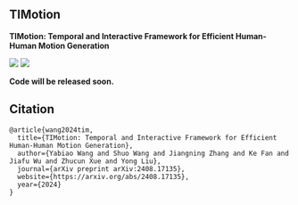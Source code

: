 ## TIMotion
**TIMotion: Temporal and Interactive Framework for Efficient Human-Human Motion Generation**

<a href='https://aigc-explorer.github.io/TIMotion-page/'><img src='https://img.shields.io/badge/Project-Page-Green'></a> <a href='https://arxiv.org/abs/2408.17135'><img src='https://img.shields.io/badge/Paper-Arxiv-red'></a> 

**Code will be released soon.** 

  
## Citation	

```
@article{wang2024tim,
  title={TIMotion: Temporal and Interactive Framework for Efficient Human-Human Motion Generation},
  author={Yabiao Wang and Shuo Wang and Jiangning Zhang and Ke Fan and Jiafu Wu and Zhucun Xue and Yong Liu},
  journal={arXiv preprint arXiv:2408.17135},
  website={https://arxiv.org/abs/2408.17135},
  year={2024}
}
```
